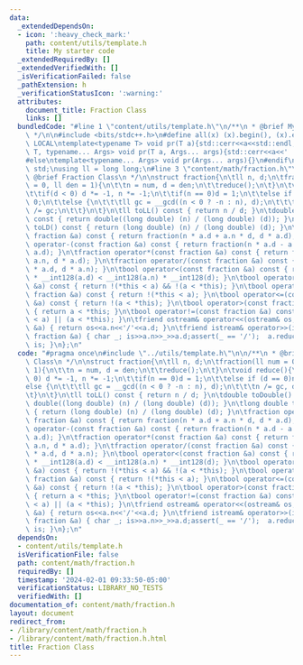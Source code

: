 ```yaml
---
data:
  _extendedDependsOn:
  - icon: ':heavy_check_mark:'
    path: content/utils/template.h
    title: My starter code
  _extendedRequiredBy: []
  _extendedVerifiedWith: []
  _isVerificationFailed: false
  _pathExtension: h
  _verificationStatusIcon: ':warning:'
  attributes:
    document_title: Fraction Class
    links: []
  bundledCode: "#line 1 \"content/utils/template.h\"\n/**\n * @brief My starter code\n\
    \ */\n\n#include <bits/stdc++.h>\n#define all(x) (x).begin(), (x).end()\n\n#ifdef\
    \ LOCAL\ntemplate<typename T> void pr(T a){std::cerr<<a<<std::endl;}\ntemplate<typename\
    \ T, typename... Args> void pr(T a, Args... args){std::cerr<<a<<' ',pr(args...);}\n\
    #else\ntemplate<typename... Args> void pr(Args... args){}\n#endif\n\nusing namespace\
    \ std;\nusing ll = long long;\n#line 3 \"content/math/fraction.h\"\n\n/**\n *\
    \ @brief Fraction Class\n */\n\nstruct fraction{\n\tll n, d;\n\tfraction(ll num\
    \ = 0, ll den = 1){\n\t\tn = num, d = den;\n\t\treduce();\n\t}\n\tvoid reduce(){\n\
    \t\tif(d < 0) d *= -1, n *= -1;\n\t\tif(n == 0)d = 1;\n\t\telse if (d == 0)n =\
    \ 0;\n\t\telse {\n\t\t\tll gc = __gcd((n < 0 ? -n : n), d);\n\t\t\tn /= gc, d\
    \ /= gc;\n\t\t}\n\t}\n\tll toLL() const { return n / d; }\n\tdouble toDouble()\
    \ const { return double((long double) (n) / (long double) (d)); }\n\tlong double\
    \ toLD() const { return (long double) (n) / (long double) (d); }\n\tfraction operator+(const\
    \ fraction &a) const { return fraction(n * a.d + a.n * d, d * a.d); }\n\tfraction\
    \ operator-(const fraction &a) const { return fraction(n * a.d - a.n * d, d *\
    \ a.d); }\n\tfraction operator*(const fraction &a) const { return fraction(n *\
    \ a.n, d * a.d); }\n\tfraction operator/(const fraction &a) const { return fraction(n\
    \ * a.d, d * a.n); }\n\tbool operator<(const fraction &a) const { return __int128(n)\
    \ * __int128(a.d) < __int128(a.n) * __int128(d); }\n\tbool operator==(const fraction\
    \ &a) const { return !(*this < a) && !(a < *this); }\n\tbool operator>=(const\
    \ fraction &a) const { return !(*this < a); }\n\tbool operator<=(const fraction\
    \ &a) const { return !(a < *this); }\n\tbool operator>(const fraction &a) const\
    \ { return a < *this; }\n\tbool operator!=(const fraction &a) const { return (*this\
    \ < a) || (a < *this); }\n\tfriend ostream& operator<<(ostream& os, fraction const\
    \ &a) { return os<<a.n<<'/'<<a.d; }\n\tfriend istream& operator>>(istream& is,\
    \ fraction &a) { char _; is>>a.n>>_>>a.d;assert(_ == '/');  a.reduce(); return\
    \ is; }\n};\n"
  code: "#pragma once\n#include \"../utils/template.h\"\n\n/**\n * @brief Fraction\
    \ Class\n */\n\nstruct fraction{\n\tll n, d;\n\tfraction(ll num = 0, ll den =\
    \ 1){\n\t\tn = num, d = den;\n\t\treduce();\n\t}\n\tvoid reduce(){\n\t\tif(d <\
    \ 0) d *= -1, n *= -1;\n\t\tif(n == 0)d = 1;\n\t\telse if (d == 0)n = 0;\n\t\t\
    else {\n\t\t\tll gc = __gcd((n < 0 ? -n : n), d);\n\t\t\tn /= gc, d /= gc;\n\t\
    \t}\n\t}\n\tll toLL() const { return n / d; }\n\tdouble toDouble() const { return\
    \ double((long double) (n) / (long double) (d)); }\n\tlong double toLD() const\
    \ { return (long double) (n) / (long double) (d); }\n\tfraction operator+(const\
    \ fraction &a) const { return fraction(n * a.d + a.n * d, d * a.d); }\n\tfraction\
    \ operator-(const fraction &a) const { return fraction(n * a.d - a.n * d, d *\
    \ a.d); }\n\tfraction operator*(const fraction &a) const { return fraction(n *\
    \ a.n, d * a.d); }\n\tfraction operator/(const fraction &a) const { return fraction(n\
    \ * a.d, d * a.n); }\n\tbool operator<(const fraction &a) const { return __int128(n)\
    \ * __int128(a.d) < __int128(a.n) * __int128(d); }\n\tbool operator==(const fraction\
    \ &a) const { return !(*this < a) && !(a < *this); }\n\tbool operator>=(const\
    \ fraction &a) const { return !(*this < a); }\n\tbool operator<=(const fraction\
    \ &a) const { return !(a < *this); }\n\tbool operator>(const fraction &a) const\
    \ { return a < *this; }\n\tbool operator!=(const fraction &a) const { return (*this\
    \ < a) || (a < *this); }\n\tfriend ostream& operator<<(ostream& os, fraction const\
    \ &a) { return os<<a.n<<'/'<<a.d; }\n\tfriend istream& operator>>(istream& is,\
    \ fraction &a) { char _; is>>a.n>>_>>a.d;assert(_ == '/');  a.reduce(); return\
    \ is; }\n};\n"
  dependsOn:
  - content/utils/template.h
  isVerificationFile: false
  path: content/math/fraction.h
  requiredBy: []
  timestamp: '2024-02-01 09:33:50-05:00'
  verificationStatus: LIBRARY_NO_TESTS
  verifiedWith: []
documentation_of: content/math/fraction.h
layout: document
redirect_from:
- /library/content/math/fraction.h
- /library/content/math/fraction.h.html
title: Fraction Class
---
```


